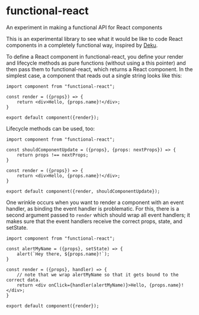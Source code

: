# functional-react
An experiment in making a functional API for React components

This is an experimental library to see what it would be like to code React components in a completely functional way, inspired by [Deku](https://github.com/dekujs/deku).

To define a React component in functional-react, you define your render and lifecycle methods as pure functions (without using a this pointer) and then pass them to functional-react, which returns a React component. In the simplest case, a component that reads out a single string looks like this:

```
import component from "functional-react";

const render = ({props}) => {
	return <div>Hello, {props.name}!</div>;
} 

export default component({render});
```

Lifecycle methods can be used, too:

```
import component from "functional-react";

const shouldComponentUpdate = ({props}, {props: nextProps}) => {
	return props !== nextProps;
}

const render = ({props}) => {
	return <div>Hello, {props.name}!</div>;
} 

export default component({render, shouldComponentUpdate});
```

One wrinkle occurs when you want to render a component with an event handler, as binding the event handler is problematic. For this, there is a second argument passed to `render` which should wrap all event handlers; it makes sure that the event handlers receive the correct props, state, and setState.

```
import component from "functional-react";

const alertMyName = ({props}, setState) => {
	alert(`Hey there, ${props.name}!`);
}

const render = ({props}, handler) => {
	// note that we wrap alertMyName so that it gets bound to the correct data.
	return <div onClick={handler(alertMyName)}>Hello, {props.name}!</div>;
} 

export default component({render});
```
